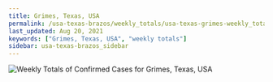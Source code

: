 ```yaml
---
title: Grimes, Texas, USA
permalink: /usa-texas-brazos/weekly_totals/usa-texas-grimes-weekly_totals.html
last_updated: Aug 20, 2021
keywords: ["Grimes, Texas, USA", "weekly totals"]
sidebar: usa-texas-brazos_sidebar
---
```


![Weekly Totals of Confirmed Cases for Grimes, Texas, USA](/covid_tracker/images/graphs/usa-texas-grimes-weekly_totals_graph.png)
